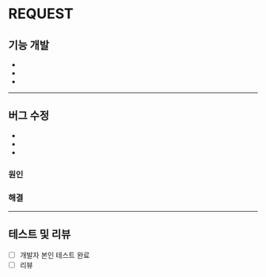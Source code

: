 # REQUEST

## 기능 개발
- 
- 
- 

- - -

## 버그 수정
- 
- 
- 
### 원인
### 해결

- - -

## 테스트 및 리뷰
- [ ] 개발자 본인 테스트 완료
- [ ] 리뷰